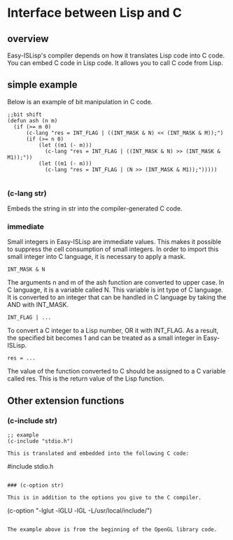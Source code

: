 # Interface between Lisp and C

## overview
Easy-ISLisp's compiler depends on how it translates Lisp code into C code.
You can embed C code in Lisp code. It allows you to call C code from Lisp.


## simple example
Below is an example of bit manipulation in C code.

```
;;bit shift
(defun ash (n m)
  (if (>= m 0)
      (c-lang "res = INT_FLAG | ((INT_MASK & N) << (INT_MASK & M));")
      (if (>= n 0)
          (let ((m1 (- m)))
            (c-lang "res = INT_FLAG | ((INT_MASK & N) >> (INT_MASK & M1));"))
          (let ((m1 (- m)))
            (c-lang "res = INT_FLAG | (N >> (INT_MASK & M1));")))))
          
```

### (c-lang str)
Embeds the string in str into the compiler-generated C code.

### immediate
Small integers in Easy-ISLisp are immediate values. This makes it possible to suppress the cell consumption of small integers. In order to import this small integer into C language, it is necessary to apply a mask.

```
INT_MASK & N
```

The arguments n and m of the ash function are converted to upper case. In C language, it is a variable called N. This variable is int type of C language. It is converted to an integer that can be handled in C language by taking the AND with INT_MASK.

```
INT_FLAG | ...

```
To convert a C integer to a Lisp number, OR it with INT_FLAG. As a result, the specified bit becomes 1 and can be treated as a small integer in Easy-ISLisp.

```
res = ...

```

The value of the function converted to C should be assigned to a C variable called res. This is the return value of the Lisp function.

## Other extension functions


### (c-include str)

```
;; example
(c-include "stdio.h")  

This is translated and embedded into the following C code:

```
#include stdio.h
```

### (c-option str)

This is in addition to the options you give to the C compiler.

```
(c-option "-lglut -lGLU -lGL -L/usr/local/include/")

```

The example above is from the beginning of the OpenGL library code.
